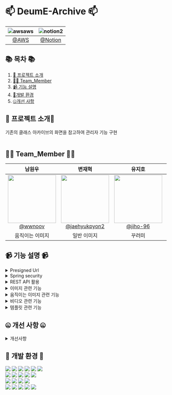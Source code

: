 
#  📫 DeumE-Archive 📫



<!--![256컬러](https://github.com/NovTeamProject/Team_Project/assets/145524959/3298851f-7534-4304-99b3-55106605b887)-->


<div>


| **![awsaws](https://github.com/NovTeamProject/Team_Project/assets/145963611/c33a2433-81d8-4137-88d6-c7c7c350a030)**  | **![notion2](https://github.com/NovTeamProject/Team_Project/assets/145963611/8e1e720e-e202-4ad8-9767-0befe6dcf529)** |
| :------: |  :------: |
|  [@AWS](http://deume-archive.kro.kr/)  |   [@Notion](https://www.notion.so/3-Spring-Boot-5bcada94280648b5934c06c567be67ff)  |  


</div>

## 📚 목차 📚

01. [📖 프로젝트 소개](#-프로젝트-소개)
02. [🙋‍♀️ Team_Member](#%EF%B8%8F-team_member-%EF%B8%8F)
03. [📹 기능 설명](#-기능-설명-)
04. [🔨개발 환경](#-개발-환경-)
05. [🤐개선 사항](#-개선-사항-)


## 📖 프로젝트 소개📖

 기존의 클래스 아카이브의 화면을 참고하여 관리자 기능 구현 <br><br>

## 🙋‍♀️ Team_Member 🙋‍♀️

<div>

| **남원우** | **변재혁** | **유지호** | **이무현** | **최경락** | 
| :------: |  :------: | :------: | :------: | :------: | 
| [<img src="https://avatars.githubusercontent.com/u/145524959?v=4" height=150 width=150> <br/> @wwnoov](https://github.com/wwnoov) |[<img src="https://avatars.githubusercontent.com/u/145942491?v=4" height=150 width=150> <br/> @jaehyukpyon2](https://github.com/jaehyukpyon2)|[<img src="https://avatars.githubusercontent.com/u/145963790?v=4" height=150 width=150> <br/> @jiho-96](https://github.com/jiho-96)|[<img src="https://avatars.githubusercontent.com/u/145963633?v=4" height=150 width=150> <br/> @LMH9999](https://github.com/LMH9999)| [<img src="https://avatars.githubusercontent.com/u/140072536?v=4" height=150 width=150> <br/> @raknrak](https://github.com/raknrak) |
|움직이는 이미지 |일반 이미지 |  꾸러미|템플릿 |동영상| 

</div>



## 📹 기능 설명 📹

<details><summary>Presigned Url</summary> 
<br/>
AWS S3의 PresignedUrl을 통해서 파일을 업로드 및 다운로드 진행

 [code](https://github.com/DeumE-Project/DeumE-Archive/blob/9e66eb6506d1faf696851550387723ff64e013a1/src/main/java/kr/co/chunjae/aws/controller/PresignedUrlController.java#L19C1-L40C2)
 
</details>

<details><summary>Spring security</summary>
<br/>
Sprign security를 SecurityConfig java로 설정하여 database에 관여하는 행동은 로그인이 필요하도록 보안 
 
 [code](https://github.com/DeumE-Project/DeumE-Archive/blob/9e66eb6506d1faf696851550387723ff64e013a1/src/main/java/kr/co/chunjae/security/config/SecurityConfig.java#L11)
</details>
 
<details><summary>REST API 활용</summary>
<br/>
REST API 를 활용하기 위해서 ajax 사용 
 
 [code](https://github.com/DeumE-Project/DeumE-Archive/blob/9e66eb6506d1faf696851550387723ff64e013a1/src/main/webapp/WEB-INF/views/contents/write.jsp#L529C7-L561C11)
</details>


<details><summary>이미지 관련 기능</summary>
<br/>
1. 이미지 등록

https://github.com/DeumE-Project/DeumE-Archive-public/assets/145942491/5b15de41-f63d-4a68-9a57-13f781e227d3

2. 이미지 수정

https://github.com/DeumE-Project/DeumE-Archive-public/assets/145942491/fa44536c-6305-40a5-9f48-e7cb387d41fa

3. 이미지 상세 정보 및 다운로드

https://github.com/DeumE-Project/DeumE-Archive-public/assets/145942491/04820427-9a35-493c-a802-889d9a784411

4. 이미지 리스트 및 다운로드

https://github.com/DeumE-Project/DeumE-Archive-public/assets/145942491/5ddfef75-4491-4d98-83d1-037567d37fdb

</details>


<details><summary>움직이는 이미지 관련 기능</summary>
<br/>
1. 움직이는 이미지 등록

https://github.com/DeumE-Project/DeumE-Archive-public/assets/145524959/72b81f17-d78e-409d-bd4a-d56838a7cdb9


2. 움직이는 이미지 수정


https://github.com/DeumE-Project/DeumE-Archive-public/assets/145524959/decbd84a-8c9b-4480-82bc-858682c31f71


3. 움직이는 이미지 상세 정보 및 다운로드


https://github.com/DeumE-Project/DeumE-Archive-public/assets/145524959/71523439-107d-4c00-980d-6e755473b3ab



</details>
<details><summary>비디오 관련 기능</summary>
<br/>
1. 비디오 등록

https://github.com/DeumE-Project/DeumE-Archive-public/assets/140072536/1ac7249c-598a-4b68-a602-fab2a3149fd7

2. 비디오 수정

https://github.com/DeumE-Project/DeumE-Archive-public/assets/140072536/527ed6f4-f00d-4055-9cf2-04c1d68f7067

3. 비디오 상세 정보 및 다운로드

https://github.com/DeumE-Project/DeumE-Archive-public/assets/140072536/168a2716-8740-428c-a5cc-319c43df336c

4. 비디오 리스트 및 다운로드

https://github.com/DeumE-Project/DeumE-Archive-public/assets/140072536/ea2e4c75-df74-4c61-93f9-985b71c1394d


5. 비디오 상세보기 및 수정 

https://github.com/DeumE-Project/DeumE-Archive-public/assets/140072536/5ac303fd-4c0c-447c-ba44-383cf20a0175

</details>

<details><summary>템플릿 관련 기능</summary>
<br/>
1. 템플릿 등록

https://github.com/LMH9999/Front_Study/assets/145963633/53ac1298-3689-45d8-989d-e227c4368d59

2. 템플릿 수정

https://github.com/LMH9999/Front_Study/assets/145963633/645189ca-4073-444c-b0cf-505727f93a59

3. 템플릿 목록 / 상세보기 / 다운로드

https://github.com/LMH9999/Front_Study/assets/145963633/32b9cfa2-2da9-41b1-9496-f2081fdccb19

</details>



## 🤐 개선 사항 🤐

<details><summary>개선사항</summary>
<br/>
PresignedUrl을 백서버말고 클라이언트에서 한 이유


</details>

## 🔨 개발 환경 🔨
<div>
<img src="https://img.shields.io/badge/JAVA-C01818?style=flat-square&logo=coffeescript&logoColor=white" />
<img src="https://img.shields.io/badge/HTML5-E34F26?style=flat-square&logo=HTML5&logoColor=fff"/>
<img src="https://img.shields.io/badge/JavaScript-F7DF1E?style=flat-square&logo=JavaScript&logoColor=000"/>
<img src="https://img.shields.io/badge/spring-6DB33F?style=flat&logo=spring&logoColor=white" />
<img src="https://img.shields.io/badge/springsecurity-6DB33F?style=flat&logo=springsecurity&logoColor=white" />
<img src="https://img.shields.io/badge/Springboot-6DB33F?style=flat&logo=springboot&logoColor=white"/>	
<br>  
<img src="https://img.shields.io/badge/amazonaws-232F3E?style=flat-square&logo=amazonaws&logoColor=white" />
<img src="https://img.shields.io/badge/amazonrds-527FFF?style=flat-square&logo=amazonrds&logoColor=white" />
<img src="https://img.shields.io/badge/amazons3-569A31?style=flat-square&logo=amazons3&logoColor=white" />
<img src="https://img.shields.io/badge/amazonec2-FF9900?style=flat-square&logo=amazonec2&logoColor=white" />
<img src="https://img.shields.io/badge/awslambda-FF9900?style=flat-square&logo=awslambda&logoColor=white" />

<br>
<img src="https://img.shields.io/badge/jquery-0769AD?style=flat&logo=jquery&logoColor=white"/>
<img src="https://img.shields.io/badge/CSS3-1572B6?style=flat-square&logo=CSS3&logoColor=fff"/>
<img src="https://img.shields.io/badge/MariaDB-003545?style=flat&logo=MariaDB&logoColor=white" />
<img src="https://img.shields.io/badge/Mybatis-000000?style=flat&logo=Fluentd&logoColor=white"/>
<br>

<img src="https://img.shields.io/badge/IntelliJ-000000?style=flat-square&logo=intellijidea&logoColor=white" />
<img src="https://img.shields.io/badge/Slack-4A154B?style=flat-square&logo=slack&logoColor=white" />
<img src="https://img.shields.io/badge/notion-000000?style=flat-square&logo=notion&logoColor=blue" />  
<img src="https://img.shields.io/badge/GitHub-181717?style=flat-square&logo=GitHub&logoColor=white" />
<img src="https://img.shields.io/badge/Git-F05032?style=flat-square&logo=git&logoColor=white" />

</div>



